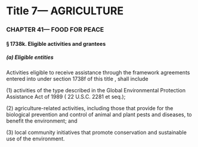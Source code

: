 
# Title 7— AGRICULTURE
### CHAPTER 41— FOOD FOR PEACE
#### § 1738k. Eligible activities and grantees
##### (a) Eligible entities

Activities eligible to receive assistance through the framework agreements entered into under section 1738f of this title , shall include

(1) activities of the type described in the Global Environmental Protection Assistance Act of 1989 ( 22 U.S.C. 2281 et seq.);

(2) agriculture-related activities, including those that provide for the biological prevention and control of animal and plant pests and diseases, to benefit the environment; and

(3) local community initiatives that promote conservation and sustainable use of the environment.
